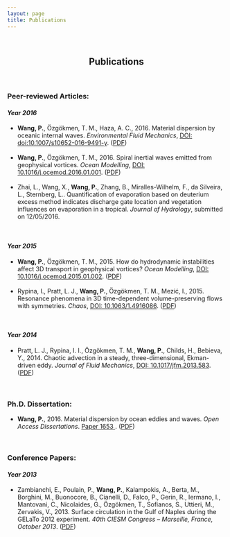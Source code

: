 ```yaml
---
layout: page
title: Publications
---
```


<body>
<p>&nbsp;</p>
<h2 align="center">Publications</h2>
<p>&nbsp;</p>
    
<h3>Peer-reviewed Articles:</h3>
<h4><strong><em>Year 2016</em></strong></h4>
<ul>
  <li><strong>Wang, P.</strong>, Özgökmen, T. M., Haza, A. C., 2016. Material dispersion by oceanic internal waves. <em>Environmental Fluid Mechanics</em>, <a href="http://link.springer.com/article/10.1007%2Fs10652-016-9491-y" target="_blank"> DOI: doi:10.1007/s10652-016-9491-y</a>. (<a href="./2016/2016_3_Wang_EFM.pdf" target="_blank">PDF</a>)</li>
  <br />
  <li><strong>Wang, P.</strong>, Özgökmen, T. M., 2016. Spiral inertial waves emitted from geophysical vortices. <em>Ocean Modelling</em>, <a href="http://dx.doi.org/10.1016/j.ocemod.2016.01.001" target="_blank"> DOI: 10.1016/j.ocemod.2016.01.001</a>. (<a href="./2016/2016_1_Wang_OM.pdf" target="_blank">PDF</a>)</li>
  <br />
  <li> Zhai, L., Wang, X., <strong>Wang, P.</strong>, Zhang, B., Miralles-Wilhelm, F., da Silveira, L., Sternberg, L.. Quantification of evaporation based on deuterium excess method indicates discharge gate location and vegetation influences on evaporation in a tropical. <em>Journal of Hydrology</em>, submitted on 12/05/2016.</li>
</ul>
<p>&nbsp;</p>
    
<h4><strong><em>Year 2015</em></strong></h4>
<ul>  
  <li><strong>Wang, P.</strong>, Özgökmen, T. M., 2015. How do hydrodynamic instabilities affect 3D transport in geophysical vortices? <em>Ocean Modelling</em>, <a href="http://dx.doi.org/10.1016/j.ocemod.2015.01.002" target="_blank"> DOI: 10.1016/j.ocemod.2015.01.002</a>. (<a href="./2015/1_2015_Wang_OM.pdf" target="_blank">PDF</a>)</li>
  <br />
  <li>Rypina, I., Pratt, L. J., <strong>Wang, P.</strong>, Özgökmen, T. M., Mezić, I., 2015. Resonance phenomena in 3D time-dependent volume-preserving flows with symmetries. <em>Chaos</em>, <a href="http://dx.doi.org/10.1063/1.4916086" target="_blank"> DOI: 10.1063/1.4916086</a>. (<a href="./2015/2_2015_Rypina_C.pdf" target="_blank">PDF</a>)</li>
</ul>
<p>&nbsp;</p>
    
<h4><strong><em>Year 2014</em></strong></h4>
<ul>
  <li>Pratt, L. J., Rypina, I. I., Özgökmen, T. M., <strong>Wang, P.</strong>, Childs, H., Bebieva, Y., 2014. Chaotic advection in a steady, three-dimensional, Ekman-driven eddy. <em>Journal of Fluid Mechanics</em>, <a href="http://dx.doi.org/10.1017/jfm.2013.583" target="_blank"> DOI: 10.1017/jfm.2013.583</a>. (<a href="" target="_blank">PDF</a>)</li>
</ul>
<p>&nbsp;</p>
    
<h3>Ph.D. Dissertation:</h3>
    <ul>
        <li><strong>Wang, P.</strong>, 2016. Material dispersion by ocean eddies and waves. <em>Open Access Dissertations</em>. <a href="http://scholarlyrepository.miami.edu/oa_dissertations/1653/" target="_blank"> Paper 1653 </a>. (<a href="./2016/2016_2_Wang_OAD.pdf" target="_blank">PDF</a>)</li>
    </ul>
<p>&nbsp;</p>
    
<h3>Conference Papers:</h3>
    <h4><strong><em>Year 2013</em></strong></h4>
    <ul>
        <li>Zambianchi, E., Poulain, P., <strong>Wang, P.</strong>,  Kalampokis, A.,  Berta, M.,  Borghini, M.,  Buonocore, B.,  Cianelli, D.,  Falco, P.,  Gerin, R.,  Iermano, I.,  Mantovani, C.,  Nicolaides, G., Özgökmen, T.,  Sofianos, S.,  Uttieri, M.,  Zervakis, V., 2013. Surface circulation in the Gulf of Naples during the GELaTo 2012 experiment. <em>40th CIESM Congress – Marseille, France, October 2013</em>. (<a href="./2013/2013_Zambianchi_CIESM.pdf" target="_blank">PDF</a>)</li>
    </ul>
<p>&nbsp;</p>
<p>&nbsp;</p>
<p>&nbsp;</p>

</body>
